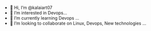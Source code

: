 - 👋 Hi, I’m @kalaiart07
- 👀 I’m interested in Devops...
- 🌱 I’m currently learning Devops ...
- 💞️ I’m looking to collaborate on Linux, Devops, New technologies ...


<!---
kalaiart07/kalaiart07 is a ✨ special ✨ repository because its `README.md` (this file) appears on your GitHub profile.
You can click the Preview link to take a look at your changes.
--->
